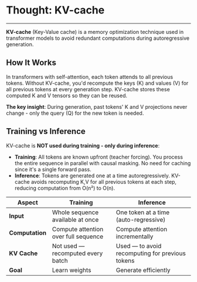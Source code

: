 # Thought: KV-cache
---

**KV-cache** (Key-Value cache) is a memory optimization technique used in transformer models to avoid redundant computations during autoregressive generation.

## How It Works
In transformers with self-attention, each token attends to all previous tokens. Without KV-cache, you'd recompute the keys (K) and values (V) for all previous tokens at every generation step. KV-cache stores these computed K and V tensors so they can be reused.

**The key insight**: During generation, past tokens' K and V projections never change - only the query (Q) for the new token is needed.

## Training vs Inference
KV-cache is **NOT used during training - only during inference**:
- **Training**: All tokens are known upfront (teacher forcing). You process the entire sequence in parallel with causal masking. No need for caching since it's a single forward pass.
- **Inference**: Tokens are generated one at a time autoregressively. KV-cache avoids recomputing K,V for all previous tokens at each step, reducing computation from O(n²) to O(n).

| Aspect          | **Training**                         | **Inference**                                   |
| --------------- | ------------------------------------ | ----------------------------------------------- |
| **Input**       | Whole sequence available at once     | One token at a time (auto-regressive)           |
| **Computation** | Compute attention over full sequence | Compute attention incrementally                 |
| **KV Cache**    | Not used — recomputed every batch    | Used — to avoid recomputing for previous tokens |
| **Goal**        | Learn weights                        | Generate efficiently                            |
